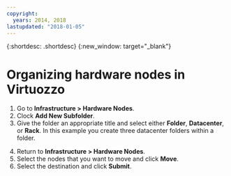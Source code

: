 ```yaml
---
copyright:
  years: 2014, 2018
lastupdated: "2018-01-05"
---
```

{:shortdesc: .shortdesc}
{:new_window: target="_blank"}

# Organizing hardware nodes in Virtuozzo

1. Go to **Infrastructure > Hardware Nodes**.
2. Clock **Add New Subfolder**.
3. Give the folder an appropriate title and select either **Folder**, **Datacenter**, or **Rack**.  In this example you create three datacenter folders within a folder. <!--Many people may then create additional folders or racks for their specific customers, should they choose to resell Virtuozzo Hardware Nodes.-->
<!--4. Review your structure and move as needed.-->
4. Return to **Infrastructure > Hardware Nodes**.
5. Select the nodes that you want to move and click **Move**.
6. Select the destination and click **Submit**.

